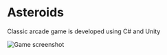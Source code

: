 # Asteroids
Classic arcade game is developed using C# and Unity

![Game screenshot](Screenshots/Screenshot_01.png)
